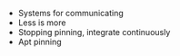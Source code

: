 - Systems for communicating
- Less is more
- Stopping pinning, integrate continuously
- Apt pinning

